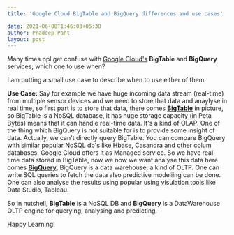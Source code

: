 ```yaml
---
title: 'Google Cloud BigTable and BigQuery differences and use cases'

date: 2021-06-08T1:46:03+05:30
author: Pradeep Pant
layout: post
---
```


Many times ppl get confuse with [Google Cloud's](https://cloud.google.com/) **BigTable** and **BigQuery** services, which one to use when? 

I am putting a small use case to describe when to use either of them. 

**Use Case:** 
Say for example we have huge incoming data stream (real-time) from multiple sensor devices and we need to store that data and anaylyse in real time, so first part is to store that data, there comes [**BigTable**](https://cloud.google.com/bigtable) in picture, so BigTable is a NoSQL database, it has huge storage capacity (in Peta Bytes) means that it can handle real-time data. It's a kind of OLAP. One of the thing which BigQuery is not suitable for is to provide some insight of data. Actually, we can't directly query BigTable. You can compare BigQuery with similar popular NoSQL db's like Hbase, Casandra and other colum databases. Google Cloud offers it as Managed service.
So we have real-time data stored in BigTable, now we now we want analyse this data here comes [**BigQuery**](https://cloud.google.com/bigquery), BigQuery is a data warehouse, a kind of OLTP. One can write SQL queries to fetch the data also predictive modeliing can be done. One can also analyse the results using popular using visulation tools like Data Studio, Tableau.

So in nutshell, **BigTable** is a NoSQL DB and **BigQuery** is a DataWarehouse OLTP engine for querying, analysing and predicting. 


Happy Learning!
 
